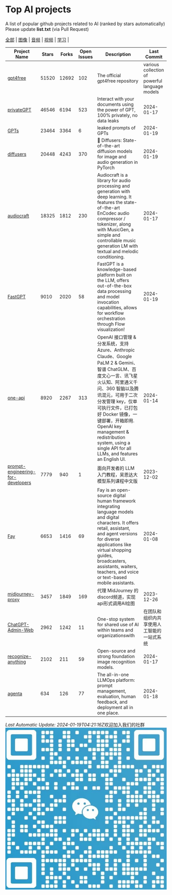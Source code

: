 # Top AI projects
A list of popular github projects related to AI (ranked by stars automatically)
Please update **list.txt** (via Pull Request)

<a href="./README.md">全部</a> |   <a href="./READMEpicture.md">图像</a> |   <a href="./READMEaudio.md">音频</a> | <a href="./READMEvideo.md">视频</a> | <a href="./READMElearn.md">学习</a> | 

| Project Name | Stars | Forks | Open Issues | Description | Last Commit |
| ------------ | ----- | ----- | ----------- | ----------- | ----------- |
| [gpt4free](https://github.com/xtekky/gpt4free) | 51520 | 12692 | 102 | The official gpt4free repository | various collection of powerful language models | 2024-01-17 |
| [privateGPT](https://github.com/imartinez/privateGPT) | 46546 | 6194 | 523 | Interact with your documents using the power of GPT, 100% privately, no data leaks | 2024-01-17 |
| [GPTs](https://github.com/linexjlin/GPTs) | 23464 | 3364 | 6 | leaked prompts of GPTs | 2024-01-19 |
| [diffusers](https://github.com/huggingface/diffusers) | 20448 | 4243 | 370 | 🤗 Diffusers: State-of-the-art diffusion models for image and audio generation in PyTorch | 2024-01-19 |
| [audiocraft](https://github.com/facebookresearch/audiocraft) | 18325 | 1812 | 230 | Audiocraft is a library for audio processing and generation with deep learning. It features the state-of-the-art EnCodec audio compressor / tokenizer, along with MusicGen, a simple and controllable music generation LM with textual and melodic conditioning. | 2024-01-17 |
| [FastGPT](https://github.com/labring/FastGPT) | 9010 | 2020 | 58 | FastGPT is a knowledge-based platform built on the LLM, offers out-of-the-box data processing and model invocation capabilities, allows for workflow orchestration through Flow visualization! | 2024-01-19 |
| [one-api](https://github.com/songquanpeng/one-api) | 8920 | 2267 | 313 | OpenAI 接口管理 & 分发系统，支持 Azure、Anthropic Claude、Google PaLM 2 & Gemini、智谱 ChatGLM、百度文心一言、讯飞星火认知、阿里通义千问、360 智脑以及腾讯混元，可用于二次分发管理 key，仅单可执行文件，已打包好 Docker 镜像，一键部署，开箱即用. OpenAI key management & redistribution system, using a single API for all LLMs, and features an English UI. | 2024-01-14 |
| [prompt-engineering-for-developers](https://github.com/datawhalechina/prompt-engineering-for-developers) | 7779 | 940 | 1 | 面向开发者的 LLM 入门教程，吴恩达大模型系列课程中文版 | 2023-12-02 |
| [Fay](https://github.com/TheRamU/Fay) | 6653 | 1416 | 69 | Fay is an open-source digital human framework integrating language models and digital characters. It offers retail, assistant, and agent versions for diverse applications like virtual shopping guides, broadcasters, assistants, waiters, teachers, and voice or text-based mobile assistants. | 2024-01-08 |
| [midjourney-proxy](https://github.com/novicezk/midjourney-proxy) | 3457 | 1849 | 169 | 代理 MidJourney 的discord频道，实现api形式调用AI绘图 | 2023-12-26 |
| [ChatGPT-Admin-Web](https://github.com/AprilNEA/ChatGPT-Admin-Web) | 2962 | 1242 | 11 | One-stop system for shared use of AI within teams and organizationswith | 在团队和组织内共享使用人工智能的一站式系统 | 2023-12-27 |
| [recognize-anything](https://github.com/xinyu1205/recognize-anything) | 2102 | 211 | 59 | Open-source and strong foundation image recognition models. | 2024-01-17 |
| [agenta](https://github.com/Agenta-AI/agenta) | 634 | 126 | 77 | The all-in-one LLMOps platform: prompt management, evaluation, human feedback, and deployment all in one place. | 2024-01-18 |

*Last Automatic Update: 2024-01-19T04:21:16Z*欢迎加入我们的社群 ![](https://raw.githubusercontent.com/mouuii/picture/master/weichat.jpg) 